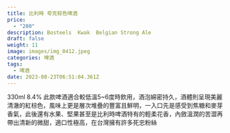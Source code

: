 ```yaml
---
title: 比利時 夸克棕色啤酒
price:
  - "200"
description: Bosteels  Kwak  Belgian Strong Ale
draft: false
weight: 11
image: images/img_0412.jpeg
categories: 啤酒
tags:
  - 啤酒
date: 2023-08-23T06:51:04.361Z
---
```

330ml  8.4%  此款啤酒適合較低溫5~6度時飲用，酒泡綿密持久，酒體則呈現美麗清澈的紅棕色，風味上更是層次堆疊的豐富且鮮明，一入口先是感受到焦糖和麥芽香氣，此後還有水果、堅果甚至是比利時啤酒特有的輕柔花香，內斂溫潤的苦澀再帶出清新的微甜，適口性極高，在台灣擁有許多死忠粉絲